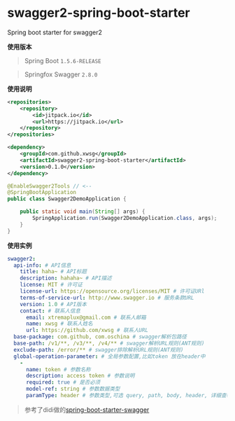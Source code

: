 # swagger2-spring-boot-starter
Spring boot starter for swagger2

**使用版本**

> Spring Boot `1.5.6-RELEASE`

> Springfox Swagger `2.8.0` 

**使用说明**

```xml
<repositories>
    <repository>
        <id>jitpack.io</id>
        <url>https://jitpack.io</url>
    </repository>
</repositories>

<dependency>
    <groupId>com.github.xwsg</groupId>
    <artifactId>swagger2-spring-boot-starter</artifactId>
    <version>0.1.0</version>
</dependency>
```

```java
@EnableSwagger2Tools // <--
@SpringBootApplication
public class Swagger2DemoApplication {

    public static void main(String[] args) {
        SpringApplication.run(Swagger2DemoApplication.class, args);
    }
}
```

**使用实例**
```yaml
swagger2:
  api-info: # API信息
    title: haha~ # API标题
    description: hahaha~ # API描述
    license: MIT # 许可证
    license-url: https://opensource.org/licenses/MIT # 许可证URl
    terms-of-service-url: http://www.swagger.io # 服务条款URL
    version: 1.0 # API版本
    contact: # 联系人信息
      email: xtremaplux@gmail.com # 联系人邮箱
      name: xwsg # 联系人姓名
      url: https://github.com/xwsg # 联系人URL
  base-package: com.github, com.oschina # swagger解析包路径
  base-path: /v1/**, /v3/**, /v4/** # swagger解析URL规则(ANT规则)
  exclude-path: /error/** # swagger排除解析URL规则(ANT规则)
  global-operation-parameter: # 全局参数配置,比如token 放在header中
    -
      name: token # 参数名称
      description: access token # 参数说明
      required: true # 是否必须
      model-ref: string # 参数数据类型
      paramType: header # 参数类型,可选 query, path, body, header, 详细查看swagger文档

```

> 参考了didi做的[spring-boot-starter-swagger](https://github.com/dyc87112/spring-boot-starter-swagger)
